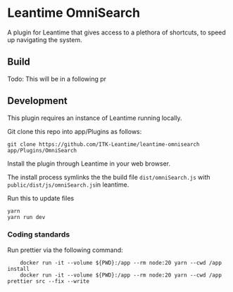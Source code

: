 # Leantime OmniSearch

A plugin for Leantime that gives access to a plethora of shortcuts, to speed up 
navigating the system.

## Build
Todo: This will be in a following pr

## Development

This plugin requires an instance of Leantime running locally.



Git clone this repo into app/Plugins as follows:

```shell
git clone https://github.com/ITK-Leantime/leantime-omnisearch app/Plugins/OmniSearch  
```

Install the plugin through Leantime in your web browser.

The install process symlinks the the build file 
`
dist/omniSearch.js
` with `public/dist/js/omniSearch.js`in leantime.

Run this to update files

```
yarn
yarn run dev
```

### Coding standards

Run prettier via the following command:

```shell
    docker run -it --volume ${PWD}:/app --rm node:20 yarn --cwd /app install
    docker run -it --volume ${PWD}:/app --rm node:20 yarn --cwd /app prettier src --fix --write
```
